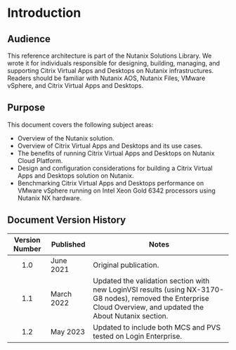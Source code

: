 # Introduction

## Audience

This reference architecture is part of the Nutanix Solutions Library. We wrote it for individuals responsible for designing, building, managing, and supporting Citrix Virtual Apps and Desktops on Nutanix infrastructures. Readers should be familiar with Nutanix AOS, Nutanix Files, VMware vSphere, and Citrix Virtual Apps and Desktops. 

## Purpose

This document covers the following subject areas:

- Overview of the Nutanix solution.
- Overview of Citrix Virtual Apps and Desktops and its use cases.
- The benefits of running Citrix Virtual Apps and Desktops on Nutanix Cloud Platform.
- Design and configuration considerations for building a Citrix Virtual Apps and Desktops solution on Nutanix.
- Benchmarking Citrix Virtual Apps and Desktops performance on VMware vSphere running on Intel Xeon Gold 6342 processors using Nutanix NX hardware.

## Document Version History 

| Version Number | Published | Notes |
| :---: | --- | --- |
| 1.0 | June 2021 | Original publication. |
| 1.1 | March 2022 | Updated the validation section with new LoginVSI results (using NX-3170-G8 nodes), removed the Enterprise Cloud Overview, and updated the About Nutanix section.  | 
| 1.2 | May 2023 | Updated to include both MCS and PVS tested on Login Enterprise.  | 